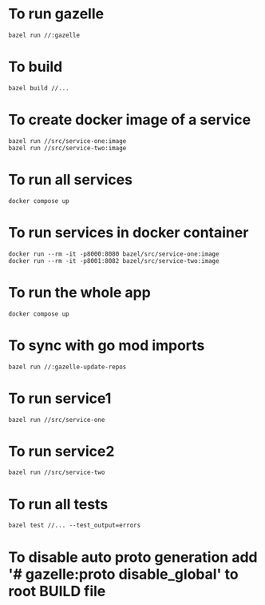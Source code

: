 # To run gazelle
    bazel run //:gazelle

# To build
    bazel build //...

# To create docker image of a service
    bazel run //src/service-one:image
    bazel run //src/service-two:image    

# To run all services
    docker compose up

# To run services in docker container
    docker run --rm -it -p8000:8080 bazel/src/service-one:image   
    docker run --rm -it -p8001:8082 bazel/src/service-two:image   

# To run the whole app
    docker compose up
    
# To sync with go mod imports
    bazel run //:gazelle-update-repos

# To run service1
    bazel run //src/service-one

# To run service2
    bazel run //src/service-two 


# To run all tests
    bazel test //... --test_output=errors  



# To disable auto proto generation add '# gazelle:proto disable_global' to root BUILD file